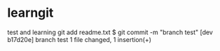 # learngit
test and learning
 git add readme.txt 
$ git commit -m "branch test"
[dev b17d20e] branch test
 1 file changed, 1 insertion(+)
